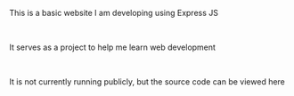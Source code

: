 <p>This is a basic website I am developing using Express JS</p>

<br>

<p>It serves as a project to help me learn web development</p>

<br>

<p>It is not currently running publicly, but the source code can be viewed here</p>


